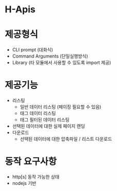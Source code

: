 # H-Apis

# 제공형식

- CLI prompt (대화식)
- Command Arguments (단일실행방식)
- Library (타 모듈에서 사용할 수 있도록 import 제공)

# 제공기능

- 리스팅
  - 일반 데이터 리스팅 (페이징 필요할 수 있음)
  - 태그 데이터 리스팅
  - 태그 필터된 데이터 리스팅
- 선택된 데이터에 대한 실제 페이지 랜딩
- 다운로드
  - 선택된 데이터에 대한 압축파일 / 리스트 다운로드

# 동작 요구사항

- http[s] 동작 가능한 상태
- nodejs 기반
